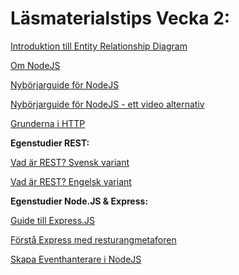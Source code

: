 # Läsmaterialstips Vecka 2:

[Introduktion till Entity Relationship Diagram](http://www.databasteknik.se/webbkursen/er/index.html)

[Om NodeJS](https://nodejs.org/en/about/)

[Nybörjarguide för NodeJS](https://www.freecodecamp.org/news/node-js-basics/)

[Nybörjarguide för NodeJS - ett video alternativ](https://www.freecodecamp.org/news/getting-started-with-node-js/)

[Grunderna i HTTP](https://developer.mozilla.org/en-US/docs/Web/HTTP/Overview)

**Egenstudier REST:**

[Vad är REST? Svensk variant](https://www.dataportal.se/api-playbook/en-introduktion-till-rest)

[Vad är REST? Engelsk variant](https://www.codecademy.com/articles/what-is-rest)

**Egenstudier Node.JS & Express:**

[Guide till Express.JS](https://medium.com/@skhans/building-web-applications-with-express-js-a-comprehensive-guide-113a77be1b11)

[Förstå Express med resturangmetaforen](https://blog.codeanalogies.com/2017/11/03/understanding-the-basics-of-express-js/)

[Skapa Eventhanterare i NodeJS](https://stackabuse.com/handling-events-in-node-js-with-evenemitter/)
